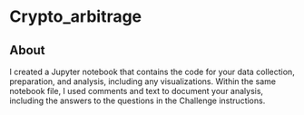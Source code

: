 # Crypto_arbitrage

## About
I created a Jupyter notebook that contains the code for your data collection, preparation, and analysis, including any visualizations. Within the same notebook file, I used comments and text to document your analysis, including the answers to the questions in the Challenge instructions.
